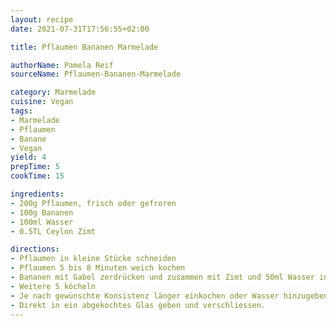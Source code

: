 ```yaml
---
layout: recipe
date: 2021-07-31T17:56:55+02:00

title: Pflaumen Bananen Marmelade

authorName: Pamela Reif
sourceName: Pflaumen-Bananen-Marmelade

category: Marmelade
cuisine: Vegan
tags:
- Marmelade
- Pflaumen
- Banane
- Vegan
yield: 4
prepTime: 5
cookTime: 15

ingredients:
- 200g Pflaumen, frisch oder gefroren
- 100g Bananen
- 100ml Wasser
- 0.5TL Ceylon Zimt

directions:
- Pflaumen in kleine Stücke schneiden
- Pflaumen 5 bis 8 Minuten weich kochen
- Bananen mit Gabel zerdrücken und zusammen mit Zimt und 50ml Wasser in den Topf geben
- Weitere 5 köcheln
- Je nach gewünschte Konsistenz länger einkochen oder Wasser hinzugeben und je nach Wunsch pürieren
- Direkt in ein abgekochtes Glas geben und verschliessen.
---
```


